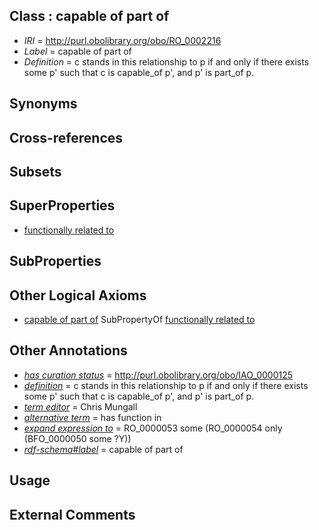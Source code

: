 
## Class : capable of part of

 * *IRI* = http://purl.obolibrary.org/obo/RO_0002216
 * *Label* = capable of part of
 * *Definition* = c stands in this relationship to p if and only if there exists some p' such that c is capable_of p', and p' is part_of p.

## Synonyms


## Cross-references


## Subsets


## SuperProperties

 * [functionally related to](../../RO/28/RO_0002328.md)

## SubProperties


## Other Logical Axioms

 * [capable of part of](../../RO/16/RO_0002216.md) SubPropertyOf [functionally related to](../../RO/28/RO_0002328.md)

## Other Annotations

 * *[has curation status](../../IAO/14/IAO_0000114.md)* = http://purl.obolibrary.org/obo/IAO_0000125
 * *[definition](../../IAO/15/IAO_0000115.md)* = c stands in this relationship to p if and only if there exists some p' such that c is capable_of p', and p' is part_of p.
 * *[term editor](../../IAO/17/IAO_0000117.md)* = Chris Mungall
 * *[alternative term](../../IAO/18/IAO_0000118.md)* = has function in
 * *[expand expression to](../../IAO/24/IAO_0000424.md)* = RO_0000053 some (RO_0000054 only (BFO_0000050 some ?Y))
 * *[rdf-schema#label](../../el/rdf-schema#label.md)* = capable of part of

## Usage


## External Comments

